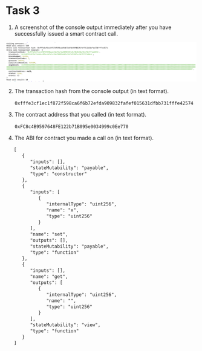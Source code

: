 # Task 3

1. A screenshot of the console output immediately after you have successfully issued a smart contract call.

![alt text](1.png)

2. The transaction hash from the console output (in text format).

   `0xfffe3cf1ec1f872f598ca6f6b72efda909832fafef015631dfbb731fffe42574`

3. The contract address that you called (in text format).

   `0xFC8c4B9597648FE122b71B095e0034999c0Ee770`

4. The ABI for contract you made a call on (in text format).

```
   [
      {
         "inputs": [],
         "stateMutability": "payable",
         "type": "constructor"
      },
      {
         "inputs": [
            {
               "internalType": "uint256",
               "name": "x",
               "type": "uint256"
            }
         ],
         "name": "set",
         "outputs": [],
         "stateMutability": "payable",
         "type": "function"
      },
      {
         "inputs": [],
         "name": "get",
         "outputs": [
            {
               "internalType": "uint256",
               "name": "",
               "type": "uint256"
            }
         ],
         "stateMutability": "view",
         "type": "function"
      }
   ]
```
